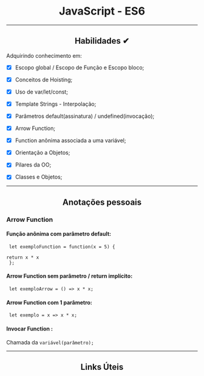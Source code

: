 <div align="center"><h1>JavaScript - ES6</h1></div>

---


<div align="center"><h2>Habilidades ✔</h2></div>

Adquirindo conhecimento em:

 - [x] Escopo global / Escopo de Função e Escopo bloco;
 - [x] Conceitos de Hoisting;
 - [x] Uso de var/let/const;
 - [x] Template Strings - Interpolação;
 - [x] Parâmetros default(assinatura) / undefined(invocação);
 - [x] Arrow Function;
 - [x] Function anônima associada a uma variável;
 - [x] Orientação a Objetos; 
 - [x] Pilares da OO;
 - [x] Classes e Objetos;


---

<div align="center"><h2>Anotações pessoais</h2></div>

### Arrow Function

#### Função anônima com parâmetro default: <br>
<code>  let exemploFunction = function(x = 5) { </code> <br>
<code>    return x * x </code> <br>
<code>  }; </code> <br>

#### Arrow Function sem parâmetro / return implícito: <br>
<code> let exemploArrow = () => x * x; </code> <br>

#### Arrow Function com 1 parâmetro: <br>
<code> let exemplo = x => x * x; </code>

#### Invocar Function : <br>
 Chamada da <code>variável(parâmetro); </code>

  ---


<div align="center"><h2>Links Úteis</h2></div>







